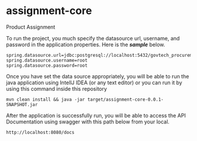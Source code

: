 # assignment-core
Product Assignment

To run the project, you much specify the datasource url, username, and password in the application properties.
Here is the _**sample**_ below.
```agsl
spring.datasource.url=jdbc:postgresql://localhost:5432/govtech_procurement
spring.datasource.username=root
spring.datasource.password=root
```
Once you have set the data source appropriately, you will be able to run the java application using IntellJ IDEA (or any text editor)
or you can run it by using this command inside this repository
```agsl
mvn clean install && java -jar target/assignment-core-0.0.1-SNAPSHOT.jar 
```

After the application is successfully run, you will be able to access the API Documentation using swagger with this path below
from your local.
```agsl
http://localhost:8080/docs
```